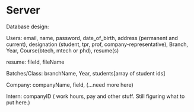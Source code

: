 # Server

Database design:


Users: email, name, password, date_of_birth, address (permanent and current), designation (student, tpr, prof, company-representative), Branch, Year, Course(btech, mtech or phd), resume(s)

resume: fileId, fileName

Batches/Class: branchName, Year, students[array of student ids]

Company: companyName, field, (...need more here)

Intern: companyID ( work hours, pay and other stuff. Still figuring what to put here.)